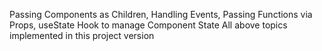 Passing Components as Children, Handling Events, Passing Functions via Props, useState Hook to manage Component State
All above topics implemented in this project version
